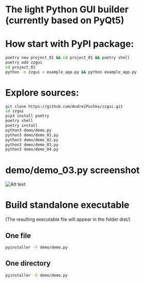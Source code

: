# The light Python GUI builder (currently based on PyQt5)

# How start with PyPI package:
```bash
poetry new project_01 && cd project_01 && poetry shell
poetry add zzgui
cd project_01
python -m zzgui > example_app.py && python example_app.py
```
# Explore sources:
```bash
git clone https://github.com/AndreiPuchko/zzgui.git
cd zzgui
pip3 install poetry
poetry shell
poetry install
python3 demo/demo.py
python3 demo/demo_01.py
python3 demo/demo_02.py
python3 demo/demo_03.py
python3 demo/demo_04.py
```

# demo/demo_03.py screenshot
![Alt text](https://andreipuchko.github.io/zzgui/screenshot.png)
# Build standalone executable 
(The resulting executable file will appear in the folder  dist/)
## One file
```bash
pyinstaller -F demo/demo.py
```

## One directory
```bash
pyinstaller -D demo/demo.py
```

